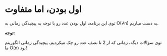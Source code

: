 # اول بودن، اما متفاوت

توی این برنامه، اول بودن عدد رو با توجه به پیچیدگی زمانی به O(&radic;n) به دست میاریم. 

**توجه:**

توی سوالات دیگه، زمانی که از 2 تا نصف عدد رو چک میکردیم، پیچیدگی زمانی الگوریتم ما O(n) بود!